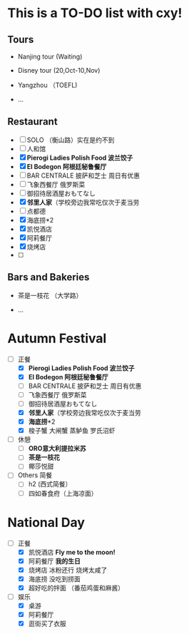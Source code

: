 # This is a TO-DO list with cxy!
## Tours
+ Nanjing tour (Waiting)

+ Disney tour (20,Oct-10,Nov)

+ Yangzhou （TOEFL)

+ ...
## Restaurant
- [ ] SOLO （衡山路）实在是约不到
- [ ] 人和馆 
- [x] **Pierogi Ladies Polish Food 波兰饺子**
- [x] **El Bodegon 阿根廷秘鲁餐厅** 
- [ ] BAR CENTRALE 披萨和芝士 周日有优惠
- [ ] 飞象西餐厅 俄罗斯菜
- [ ] 御招待居酒屋おもてなし
- [x] **邻里人家**（学校旁边我常吃仅次于麦当劳
- [ ] 点都德
- [x] 海底捞*2 
- [x] 凯悦酒店
- [x] 阿莉餐厅
- [x] 烧烤店
- [ ] 
## Bars and Bakeries
+ 茶是一枝花 （大学路）

+ ...

# Autumn Festival
- [ ] 正餐
    - [x] **Pierogi Ladies Polish Food 波兰饺子**
    - [x] **El Bodegon 阿根廷秘鲁餐厅** 
    - [ ] BAR CENTRALE 披萨和芝士 周日有优惠
    - [ ] 飞象西餐厅 俄罗斯菜
    - [ ] 御招待居酒屋おもてなし
    - [x] **邻里人家**（学校旁边我常吃仅次于麦当劳
    - [x] **海底捞***2 
    - [x] 梭子蟹 大闸蟹 蒸鲈鱼 罗氏沼虾
- [ ] 休憩
    - [ ] **ORO意大利提拉米苏** 
    - [ ] **茶是一枝花**
    - [ ] 椰莎悦甜
- [ ] Others 简餐
    - [ ] h2 (西式简餐）
    - [ ] 四如春食府（上海凉面）
# National Day
- [ ] 正餐
    - [x] 凯悦酒店 **Fly me to the moon!**
    - [x] 阿莉餐厅 **我的生日**
    - [x] 烧烤店 冰粉还行 烧烤太咸了
    - [x] 海底捞 没吃到捞面
    - [x] 超好吃的拌面 （番茄鸡蛋和麻酱）
- [ ] 娱乐
    - [x] 桌游
    - [x] 阿莉餐厅
    - [X] 逛街买了衣服

